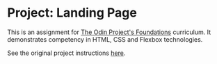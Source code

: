 # Project: Landing Page

This is an assignment for [The Odin Project's Foundations](https://www.theodinproject.com/paths/foundations/courses/foundations) curriculum. It demonstrates competency in HTML, CSS and Flexbox technologies. 

See the original project instructions [here](https://www.theodinproject.com/lessons/foundations-landing-page).